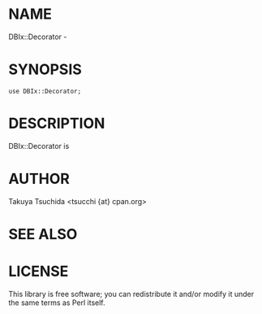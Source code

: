 # NAME

DBIx::Decorator -

# SYNOPSIS

    use DBIx::Decorator;

# DESCRIPTION

DBIx::Decorator is

# AUTHOR

Takuya Tsuchida <tsucchi {at} cpan.org>

# SEE ALSO

# LICENSE

This library is free software; you can redistribute it and/or modify
it under the same terms as Perl itself.
